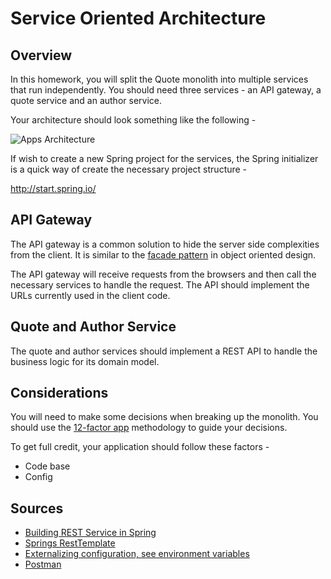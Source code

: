# Service Oriented Architecture

## Overview
In this homework, you will split the Quote monolith into multiple services that
run independently.  You should need three services - an API gateway, a quote
service and an author service.

Your architecture should look something like the following -

![Apps Architecture](./architecture.png)

If wish to create a new Spring project for the services, the Spring initializer is a quick way of create the necessary project structure -

http://start.spring.io/


## API Gateway

The API gateway is a common solution to hide the server side complexities from
the client.  It is similar to the
[facade pattern](https://en.wikipedia.org/wiki/Facade_pattern) in object
oriented design.

The API gateway will receive requests from the browsers and then call the necessary services to handle the request.  The API should implement the URLs currently used in the client code.

## Quote and Author Service
The quote and author services should implement a REST API to handle the business logic for its domain model.

## Considerations
You will need to make some decisions when breaking up the monolith.  You should use the [12-factor app](https://12factor.net/) methodology to guide your decisions.

To get full credit, your application should follow these factors -
* Code base
* Config

## Sources
* [Building REST Service in Spring](https://spring.io/guides/gs/rest-service/)
* [Springs RestTemplate](http://www.baeldung.com/rest-template)
* [Externalizing configuration, see environment variables](https://docs.spring.io/spring-boot/docs/current/reference/html/boot-features-external-config.html)
* [Postman](https://www.getpostman.com/apps)
